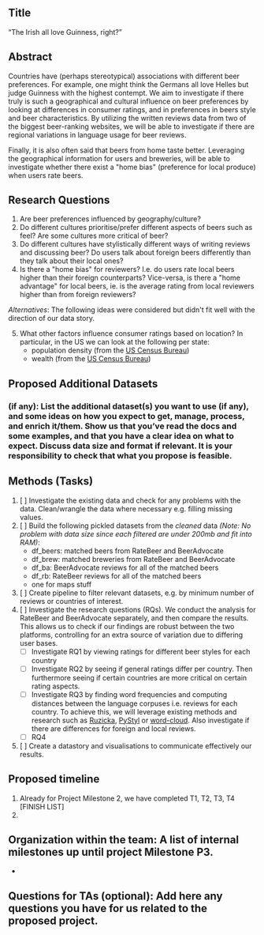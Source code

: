 ## Title
“The Irish all love Guinness, right?”

## Abstract
Countries have (perhaps stereotypical) associations with different beer preferences. For example, one might think the Germans all love Helles but judge Guinness with the highest contempt. We aim to investigate if there truly is such a geographical and cultural influence on beer preferences by looking at differences in consumer ratings, and in preferences in beers style and beer characteristics. By utilizing the written reviews data from two of the biggest beer-ranking websites, we will be able to investigate if there are regional variations in language usage for beer reviews.

Finally, it is also often said that beers from home taste better. Leveraging the geographical information for users and breweries, will be able to investigate whether there exist a "home bias" (preference for local produce) when users rate beers.

## Research Questions
1. Are beer preferences influenced by geography/culture?
2. Do different cultures prioritise/prefer different aspects of beers such as feel? Are some cultures more critical of beer?
3. Do different cultures have stylistically different ways of writing reviews and discussing beer? Do users talk about foreign beers differently than they talk about their local ones?
4. Is there a "home bias" for reviewers? I.e. do users rate local beers higher than their foreign counterparts? Vice-versa, is there a "home advantage" for local beers, ie. is the average rating from local reviewers higher than from foreign reviewers?

_Alternatives_:
The following ideas were considered but didn't fit well with the direction of our data story.

5. What other factors influence consumer ratings based on location? In particular, in the US we can look at the following per state:
    - population density (from the [US Census Bureau](https://data.census.gov/cedsci/))
    - wealth (from the [US Census Bureau](https://data.census.gov/cedsci/))

## Proposed Additional Datasets
### (if any): List the additional dataset(s) you want to use (if any), and some ideas on how you expect to get, manage, process, and enrich it/them. Show us that you’ve read the docs and some examples, and that you have a clear idea on what to expect. Discuss data size and format if relevant. It is your responsibility to check that what you propose is feasible.

## Methods (Tasks)
1. [ ] Investigate the existing data and check for any problems with the data. Clean/wrangle the data where necessary e.g. filling missing values.
2. [ ] Build the following pickled datasets from the _cleaned_ data _(Note: No problem with data size since each filtered are under 200mb and fit into RAM)_:
    - df_beers: matched beers from RateBeer and BeerAdvocate
    - df_brew: matched breweries from RateBeer and BeerAdvocate
    - df_ba: BeerAdvocate reviews for all of the matched beers
    - df_rb: RateBeer reviews for all of the matched beers
    - one for maps stuff
3. [ ] Create pipeline to filter relevant datasets, e.g. by minimum number of reviews or countries of interest.
4. [ ] Investigate the research questions (RQs). We conduct the analysis for RateBeer and BeerAdvocate separately, and then compare the results. This allows us to check if our findings are robust between the two platforms, controlling for an extra source of variation due to differing user bases.
    - [ ] Investigate RQ1 by viewing ratings for different beer styles for each country
    - [ ] Investigate RQ2 by seeing if general ratings differ per country. Then furthermore seeing if certain countries are more critical on certain rating aspects.
    - [ ] Investigate RQ3 by finding word frequencies and computing distances between the language corpuses i.e. reviews for each country. To achieve this, we will leverage existing methods and research such as [Ruzicka](https://github.com/mikekestemont/ruzicka), [PyStyl](https://github.com/mikekestemont/pystyl) or [word-cloud](https://github.com/amueller/word_cloud). Also investigate if there are differences for foreign and local reviews.
    - [ ] RQ4
5. [ ] Create a datastory and visualisations to communicate effectively our results.
        
## Proposed timeline
1. Already for Project Milestone 2, we have completed T1, T2, T3, T4 [FINISH LIST]
2. 

## Organization within the team: A list of internal milestones up until project Milestone P3.
- 

## Questions for TAs (optional): Add here any questions you have for us related to the proposed project.
